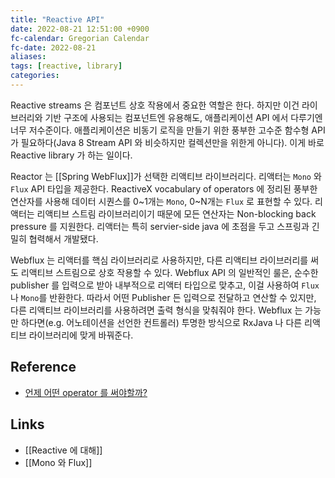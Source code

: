```yaml
---
title: "Reactive API"
date: 2022-08-21 12:51:00 +0900
fc-calendar: Gregorian Calendar
fc-date: 2022-08-21
aliases: 
tags: [reactive, library]
categories: 
---
```


Reactive streams 은 컴포넌트 상호 작용에서 중요한 역할은 한다. 하지만 이건 라이브러리와 기반 구조에 사용되는 컴포넌트엔 유용해도, 애플리케이션 API 에서 다루기엔 너무 저수준이다. 애플리케이션은 비동기 로직을 만들기 위한 풍부한 고수준 함수형 API 가 필요하다(Java 8 Stream API 와 비슷하지만 컬렉션만을 위한게 아니다). 이게 바로 Reactive library 가 하는 일이다.

Reactor 는 [[Spring WebFlux]]가 선택한 리액티브 라이브러리다. 리액터는 `Mono` 와 `Flux` API 타입을 제공한다. ReactiveX vocabulary of operators 에 정리된 풍부한 연산자를 사용해 데이터 시퀀스를 0~1개는 `Mono`, 0~N개는 `Flux` 로 표현할 수 있다. 리액터는 리액티브 스트림 라이브러리이기 때문에 모든 연산자는 Non-blocking back pressure 를 지원한다. 리액터는 특히 servier-side java 에 초점을 두고 스프링과 긴밀히 협력해서 개발됐다.

Webflux 는 리액터를 핵심 라이브러리로 사용하지만, 다른 리액티브 라이브러리를 써도 리액티브 스트림으로 상호 작용할 수 있다. Webflux API 의 일반적인 룰은, 순수한 publisher 를 입력으로 받아 내부적으로 리액터 타입으로 맞추고, 이걸 사용하여 `Flux`나 `Mono`를 반환한다. 따라서 어떤 Publisher 든 입력으로 전달하고 연산할 수 있지만, 다른 리액티브 라이브러리를 사용하려면 출력 형식을 맞춰줘야 한다. Webflux 는 가능만 하다면(e.g. 어노테이션을 선언한 컨트롤러) 투명한 방식으로 RxJava 나 다른 리액티브 라이브러리에 맞게 바꿔준다.

## Reference

- [언제 어떤 operator 를 써야할까?](https://luvstudy.tistory.com/m/100)

## Links

- [[Reactive 에 대해]]
- [[Mono 와 Flux]]
